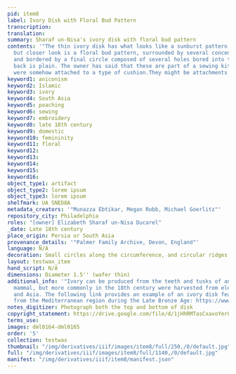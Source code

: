```yaml
---
pid: item8
label: Ivory Disk with Floral Bud Pattern
transcription:
translation:
summary: Sharaf un-Nisa's ivory disk with floral bud pattern
contents: '"The thin ivory disk has what looks like a sunburst pattern at first look,
  but closer look is a floral bud pattern, surrounded by several concentric circles
  and bordered by a final circle composed of several holes bored into the ivory. The
  back is plain. The owner has said that these are part of a sewing kit and that they
  were somehow attached to a type of cushion.They might be attachments to pincushions."'
keyword1: aniconism
keyword2: Islamic
keyword3: ivory
keyword4: South Asia
keyword5: poaching
keyword6: sewing
keyword7: embroidery
keyword8: late 18th century
keyword9: domestic
keyword10: femininity
keyword11: floral
keyword12:
keyword13:
keyword14:
keyword15:
keyword16:
object_type1: artifact
object_type2: lorem ipsum
object_type3: lorem ipsum
shelfmark: UA SNED8A
metadata_creators: '"Munazza Ebtikar, Megan Robb, Michael Goerlitz"'
repository_city: Philadelphia
roles: "[owner] Elizabeth Sharaf un-Nisa Ducarel"
_date: Late 18th century
place_origin: Persia or South Asia
provenance_details: '"Palmer Family Archive, Devon, England"'
language: N/A
decoration: Small circles along the circumference, and circular ridges
layout: testwax_item
hand_script: N/A
dimensions: Diameter 1.5'' (wafer thin)
additional_info: '"Ivory can be produced from the teeth and tusks of any sufficient
  mammal, but more commonly in the 18th century were harvested from elephants in Africa
  and Asia. The following link provides an example of an ivory disk featuring a rosette
  from the Mediterranean region during the Late Bronze Age: https://www.metmuseum.org/art/collection/search/244092."'
notes_digitizer: Photograph both the top and bottom of disk
copyright_statement: https://drive.google.com/file/d/1jHhRMTasCxavoYer89Wn8_Xn65nL0sW0/view?usp=sharing
terms_use:
images: dml0164-dml0165
order: '5'
collection: testwax
thumbnail: "/img/derivatives/iiif/images/item8/full/250,/0/default.jpg"
full: "/img/derivatives/iiif/images/item8/full/1140,/0/default.jpg"
manifest: "/img/derivatives/iiif/item8/manifest.json"
---
```

